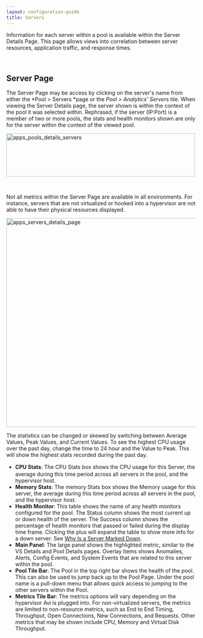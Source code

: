 ```yaml
---
layout: configuration-guide
title: Servers
---
```


Information for each server within a pool is available within the Server Details Page. This page allows views into correlation between server resources, application traffic, and response times.

 

## Server Page

The Server Page may be access by clicking on the server's name from either the *Pool > Servers *page or the *Pool > Analytics' Servers* tile. When viewing the Server Details page, the server shown is within the context of the pool it was selected within. Rephrased, if the server (IP:Port) is a member of two or more pools, the stats and health monitors shown are only for the server within the context of the viewed pool.

<img class="alignnone wp-image-1228" src="http://kb.avinetworks.com/wp-content/uploads/2015/12/apps_pools_details_servers.jpg" alt="apps_pools_details_servers" width="499" height="114" />

 

Not all metrics within the Server Page are available in all environments. For instance, servers that are not virtualized or hooked into a hypervisor are not able to have their physical resources displayed.

<img class="alignnone size-full wp-image-1229" src="http://kb.avinetworks.com/wp-content/uploads/2015/12/apps_servers_details_page.jpg" alt="apps_servers_details_page" width="750" height="552" />

The statistics can be changed or skewed by switching between Average Values, Peak Values, and Current Values. To see the highest CPU usage over the past day, change the time to 24 hour and the Value to Peak. This will show the highest stats recorded during the past day.

*   <span style="line-height: 1.42857;"><strong>CPU Stats</strong>: The CPU Stats box shows the CPU usage for this Server, the average during this time period across all servers in the pool, and the hypervisor host.</span>
*   **Memory Stats**: The memory Stats box shows the Memory usage for this server, the average during this time period across all servers in the pool, and the hypervisor host.
*   **Health Monitor**: This table shows the name of any health monitors configured for the pool. The Status column shows the most current up or down health of the server. The Success column shows the percentage of health monitors that passed or failed during the display time frame. Clicking the plus will expand the table to show more info for a down server. See <a href="http://kb.avinetworks.com/2015/12/04/why-is-a-server-marked-down/" target="_blank">Why Is a Server Marked Down</a>.
*   **Main Panel**: The large panel shows the highlighted metric, similar to the VS Details and Pool Details pages. Overlay Items shows Anomalies, Alerts, Config Events, and System Events that are related to this server within the pool.
*   **Pool Tile Bar**: The Pool in the top right bar shows the health of the pool. This can also be used to jump back up to the Pool Page. Under the pool name is a pull-down menu that allows quick access to jumping to the other servers within the Pool.
*   **Metrics Tile Bar**: The metrics options will vary depending on the hypervisor Avi is plugged into. For non-virtualized servers, the metrics are limited to non-resource metrics, such as End to End Timing, Throughput, Open Connections, New Connections, and Requests. Other metrics that may be shown include CPU, Memory and Virtual Disk Throughput.